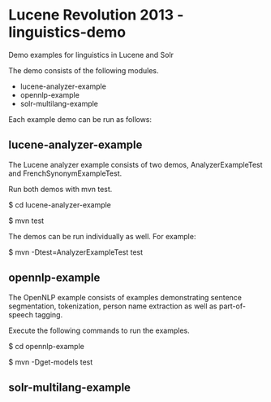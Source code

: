 Lucene Revolution 2013 - linguistics-demo
=========================================

Demo examples for linguistics in Lucene and Solr

The demo consists of the following modules.

- lucene-analyzer-example
- opennlp-example
- solr-multilang-example

Each example demo can be run as follows:

lucene-analyzer-example
-----------------------

The Lucene analyzer example consists of two demos,
AnalyzerExampleTest and FrenchSynonymExampleTest.

Run both demos with mvn test.

  $ cd lucene-analyzer-example

  $ mvn test

The demos can be run individually as well. For example:

  $ mvn -Dtest=AnalyzerExampleTest test


opennlp-example
---------------

The OpenNLP example consists of examples demonstrating 
sentence segmentation, tokenization, person name extraction 
as well as part-of-speech tagging.

Execute the following commands to run the examples.

  $ cd opennlp-example

  $ mvn -Dget-models test


solr-multilang-example
----------------------

